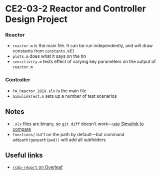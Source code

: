 # CE2-03-2 Reactor and Controller Design Project

### Reactor

- `reactor.m` is the main file. It can be run independently, and will draw constants from `constants.m`(!)
- `plots.m` does what it says on the tin
- `sensitivity.m` tests effect of varying key parameters on the output of `reactor.m`

### Controller

- `PA_Reactor_2019.slx` is the main file
- `SimulinkTest.m` sets up a number of test scenarios

## Notes

- `.slx` files are binary, so `git diff` doesn't work—[use Simulink to compare](https://uk.mathworks.com/help/simulink/ug/merge-simulink-models-from-the-comparison-report.html)
- `functions/` isn't on the path by default—but command `addpath(genpath(pwd))` will add all subfolders

## Useful links

- [`rcdp-report` on Overleaf](https://www.overleaf.com/project/5c79642b6137e10d5ee8b4ef)
